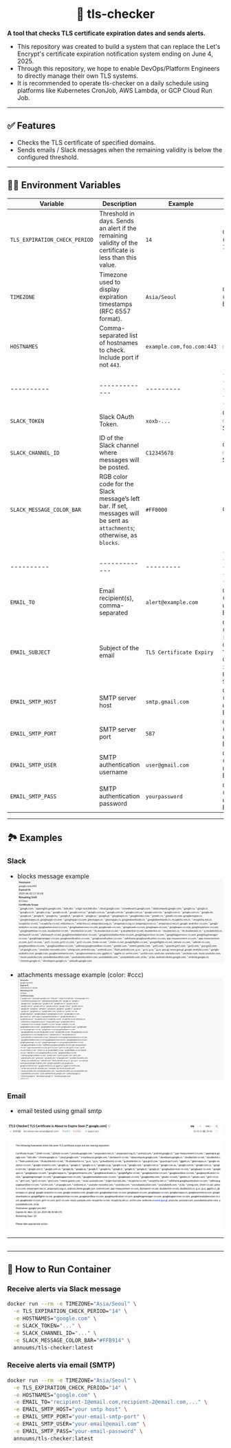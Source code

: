 # <center> 🔐 tls-checker </center>

**A tool that checks TLS certificate expiration dates and sends alerts.**

- This repository was created to build a system that can replace the Let's Encrypt's certificate expiration notification system ending on June 4, 2025.
- Through this repository, we hope to enable DevOps/Platform Engineers to directly manage their own TLS systems.
- It is recommended to operate tls-checker on a daily schedule using platforms like Kubernetes CronJob, AWS Lambda, or GCP Cloud Run Job.

---

## ✅ Features
- Checks the TLS certificate of specified domains.
- Sends emails / Slack messages when the remaining validity is below the configured threshold.

---

## 🧑‍💻 Environment Variables

| Variable | Description | Example | Required                          |
|----------|-------------|---------|-----------------------------------|
| `TLS_EXPIRATION_CHECK_PERIOD` | Threshold in days. Sends an alert if the remaining validity of the certificate is less than this value. | `14` | Optional (default: 14)            |
| `TIMEZONE` | Timezone used to display expiration timestamps (RFC 6557 format). | `Asia/Seoul` | Optional (default: Etc/UTC)       |
| `HOSTNAMES` | Comma-separated list of hostnames to check. Include port if not `443`. | `example.com,foo.com:443` | ✅ Yes                             |
|----------|-------------|---------|-----------------------------------|
| `SLACK_TOKEN` | Slack OAuth Token. | `xoxb-...` | Optional<br>✅ Yes for Slack Alert |
| `SLACK_CHANNEL_ID` | ID of the Slack channel where messages will be posted. | `C12345678` | Optional<br>✅ Yes for Slack Alert |
| `SLACK_MESSAGE_COLOR_BAR` | RGB color code for the Slack message’s left bar. If set, messages will be sent as `attachments`; otherwise, as `blocks`. | `#FF0000` | Optional                          |
|----------|-------------|---------|-----------------------------------|
| `EMAIL_TO`             | Email recipient(s), comma-separated                                         | `alert@example.com`         | Optional (Required if using Email) |
| `EMAIL_SUBJECT`        | Subject of the email                                                        | `TLS Certificate Expiry`    | Optional (Default: `[TLS Checker] TLS Certificate is About to Expire Soon`) |
| `EMAIL_SMTP_HOST`      | SMTP server host                                                            | `smtp.gmail.com`            | Optional (Required if using Email) |
| `EMAIL_SMTP_PORT`      | SMTP server port                                                            | `587`                       | Optional (Required if using Email) |
| `EMAIL_SMTP_USER`      | SMTP authentication username                                                | `user@gmail.com`            | Optional (Required if using Email) |
| `EMAIL_SMTP_PASS`      | SMTP authentication password                                                | `yourpassword`              | Optional (Required if using Email) |
---

## 🏞️ Examples

### Slack

- blocks message example
![blocks_example](./image/slack/blocks.png)

- attachments message example (color: #ccc)
![attachmentss_example](./image/slack/attachments.png)

### Email

- email tested using gmail smtp

![email_example](./image/email/example.png)

---

## 

---

## 🐳 How to Run Container

### Receive alerts via Slack message

```bash
docker run --rm -e TIMEZONE="Asia/Seoul" \
  -e TLS_EXPIRATION_CHECK_PERIOD="14" \
  -e HOSTNAMES="google.com" \
  -e SLACK_TOKEN="..." \
  -e SLACK_CHANNEL_ID="..." \
  -e SLACK_MESSAGE_COLOR_BAR="#FFB914" \
  annuums/tls-checker:latest
```

### Receive alerts via email (SMTP)
```bash
docker run --rm -e TIMEZONE="Asia/Seoul" \
  -e TLS_EXPIRATION_CHECK_PERIOD="14" \
  -e HOSTNAMES="google.com" \
  -e EMAIL_TO="recipient-1@email.com,recipient-2@email.com,..." \
  -e EMAIL_SMTP_HOST="your smtp host" \
  -e EMAIL_SMTP_PORT="your-email-smtp-port" \
  -e EMAIL_SMTP_USER="your-email@email.com" \
  -e EMAIL_SMTP_PASS="your-email-password" \
  annuums/tls-checker:latest
```

